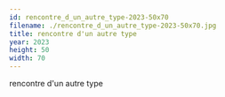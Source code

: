 ```yaml
---
id: rencontre_d_un_autre_type-2023-50x70
filename: ./rencontre_d_un_autre_type-2023-50x70.jpg
title: rencontre d'un autre type
year: 2023
height: 50
width: 70
---
```


rencontre d'un autre type
